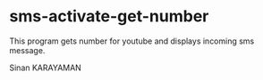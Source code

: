 # sms-activate-get-number

This program gets number for youtube and displays incoming sms message.

Sinan KARAYAMAN
